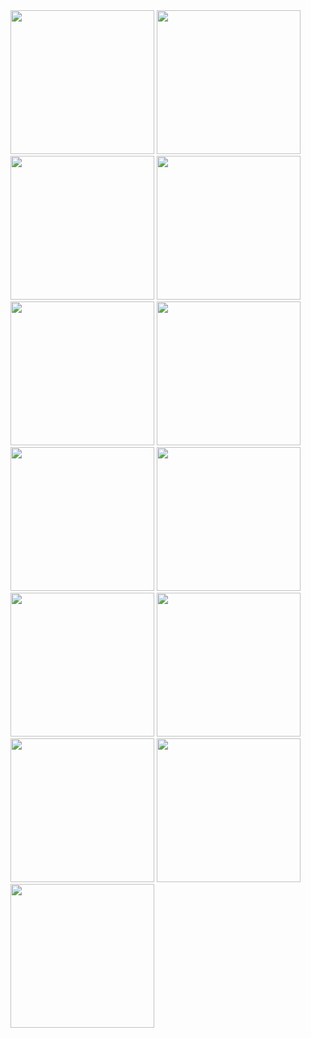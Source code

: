 <img src="https://github.com/KirtanNarola13/Platform_convertor_flutter_app/assets/133342879/268259dd-545c-4673-9947-0da662aa1f4b" height="230">
<img src="https://github.com/KirtanNarola13/Platform_convertor_flutter_app/assets/133342879/5e481de6-119a-47b1-8765-5bd5cbb42a7e" height="230">
<img src="https://github.com/KirtanNarola13/Platform_convertor_flutter_app/assets/133342879/264540a9-ab80-4142-a41e-6d3a3633cfcb" height="230">
<img src="https://github.com/KirtanNarola13/Platform_convertor_flutter_app/assets/133342879/837f6f63-3dcc-4454-84a1-ecff7d9fbc4e" height="230">
<img src="https://github.com/KirtanNarola13/Platform_convertor_flutter_app/assets/133342879/148e120a-f1d1-41ca-947f-d51a0dec0b1e" height="230">
<img src="https://github.com/KirtanNarola13/Platform_convertor_flutter_app/assets/133342879/88df66ff-ff96-4404-9d3a-645e6dfbd0cc" height="230">
<img src="https://github.com/KirtanNarola13/Platform_convertor_flutter_app/assets/133342879/e7521488-af73-49f1-90d4-36855ca25baa" height="230">
<img src="https://github.com/KirtanNarola13/Platform_convertor_flutter_app/assets/133342879/4f3d9c76-2122-4ba7-b6e1-b4921a4e911c" height="230">
<img src="https://github.com/KirtanNarola13/Platform_convertor_flutter_app/assets/133342879/96e17aa2-58da-4b4d-ab31-a7a40191af26" height="230">
<img src="https://github.com/KirtanNarola13/Platform_convertor_flutter_app/assets/133342879/4b505b2c-5ee8-4ceb-8f46-cdb4a2ef86b5" height="230">
<img src="https://github.com/KirtanNarola13/Platform_convertor_flutter_app/assets/133342879/ff5303c2-8262-4436-ba93-fd0c1519bcd9" height="230">
<img src="https://github.com/KirtanNarola13/Platform_convertor_flutter_app/assets/133342879/bc8aea63-cea7-43a5-8a5e-9fd935c7b925" height="230">
<img src="https://github.com/KirtanNarola13/Platform_convertor_flutter_app/assets/133342879/f98c63ed-739d-4ec4-b8b6-a7fb2f7b7787" height="230">
